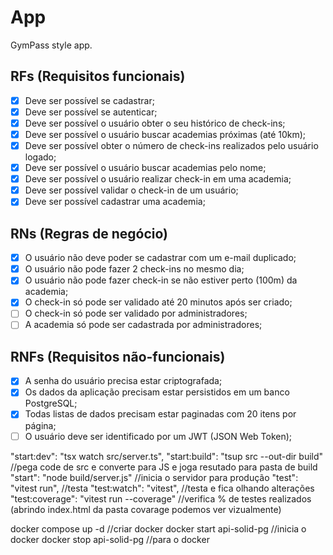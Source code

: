 # App

GymPass style app.

## RFs (Requisitos funcionais)

- [x] Deve ser possível se cadastrar;
- [x] Deve ser possível se autenticar;
- [x] Deve ser possível o usuário obter o seu histórico de check-ins;
- [x] Deve ser possível o usuário buscar academias próximas (até 10km);
- [x] Deve ser possível obter o número de check-ins realizados pelo usuário logado;
- [x] Deve ser possível o usuário buscar academias pelo nome;
- [x] Deve ser possível o usuário realizar check-in em uma academia;
- [x] Deve ser possível validar o check-in de um usuário;
- [x] Deve ser possível cadastrar uma academia;

## RNs (Regras de negócio)

- [x] O usuário não deve poder se cadastrar com um e-mail duplicado;
- [x] O usuário não pode fazer 2 check-ins no mesmo dia;
- [x] O usuário não pode fazer check-in se não estiver perto (100m) da academia;
- [x] O check-in só pode ser validado até 20 minutos após ser criado;
- [ ] O check-in só pode ser validado por administradores;
- [ ] A academia só pode ser cadastrada por administradores;

## RNFs (Requisitos não-funcionais)

- [x] A senha do usuário precisa estar criptografada;
- [x] Os dados da aplicação precisam estar persistidos em um banco PostgreSQL;
- [x] Todas listas de dados precisam estar paginadas com 20 itens por página;
- [ ] O usuário deve ser identificado por um JWT (JSON Web Token);

"start:dev": "tsx watch src/server.ts",
"start:build": "tsup src --out-dir build" //pega code de src e converte para JS e joga resutado para pasta de build
"start": "node build/server.js" //inicia o servidor para produção
"test": "vitest run", //testa
"test:watch": "vitest", //testa e fica olhando alterações
"test:coverage": "vitest run --coverage" //verifica % de testes realizados (abrindo index.html da pasta covarage podemos ver vizualmente)

docker compose up -d //criar docker
docker start api-solid-pg //inicia o docker
docker stop api-solid-pg //para o docker